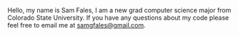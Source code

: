 Hello, my name is Sam Fales, I am a new grad computer science major from Colorado State University. If you have any questions about my code please feel free to email me at samgfales@gmail.com.
